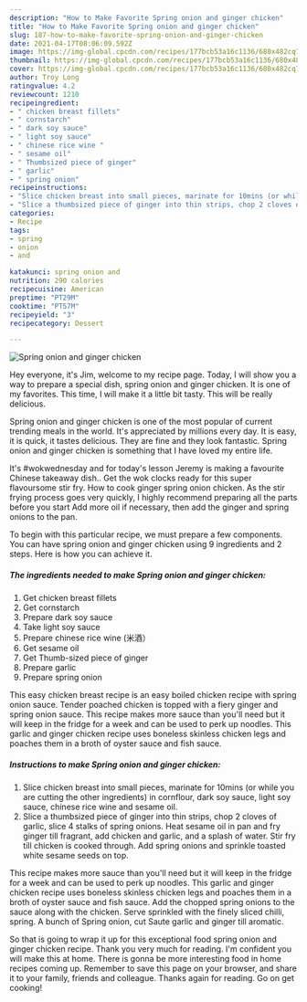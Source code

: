 ```yaml
---
description: "How to Make Favorite Spring onion and ginger chicken"
title: "How to Make Favorite Spring onion and ginger chicken"
slug: 187-how-to-make-favorite-spring-onion-and-ginger-chicken
date: 2021-04-17T08:06:09.592Z
image: https://img-global.cpcdn.com/recipes/177bcb53a16c1136/680x482cq70/spring-onion-and-ginger-chicken-recipe-main-photo.jpg
thumbnail: https://img-global.cpcdn.com/recipes/177bcb53a16c1136/680x482cq70/spring-onion-and-ginger-chicken-recipe-main-photo.jpg
cover: https://img-global.cpcdn.com/recipes/177bcb53a16c1136/680x482cq70/spring-onion-and-ginger-chicken-recipe-main-photo.jpg
author: Troy Long
ratingvalue: 4.2
reviewcount: 1210
recipeingredient:
- " chicken breast fillets"
- " cornstarch"
- " dark soy sauce"
- " light soy sauce"
- " chinese rice wine "
- " sesame oil"
- " Thumbsized piece of ginger"
- " garlic"
- " spring onion"
recipeinstructions:
- "Slice chicken breast into small pieces, marinate for 10mins (or while you are cutting the other ingredients) in cornflour, dark soy sauce, light soy sauce, chinese rice wine and sesame oil."
- "Slice a thumbsized piece of ginger into thin strips, chop 2 cloves of garlic, slice 4 stalks of spring onions. Heat sesame oil in pan and fry ginger till fragrant, add chicken and garlic, and a splash of water. Stir fry till chicken is cooked through. Add spring onions and sprinkle toasted white sesame seeds on top."
categories:
- Recipe
tags:
- spring
- onion
- and

katakunci: spring onion and 
nutrition: 290 calories
recipecuisine: American
preptime: "PT29M"
cooktime: "PT57M"
recipeyield: "3"
recipecategory: Dessert

---
```



![Spring onion and ginger chicken](https://img-global.cpcdn.com/recipes/177bcb53a16c1136/680x482cq70/spring-onion-and-ginger-chicken-recipe-main-photo.jpg)

Hey everyone, it's Jim, welcome to my recipe page. Today, I will show you a way to prepare a special dish, spring onion and ginger chicken. It is one of my favorites. This time, I will make it a little bit tasty. This will be really delicious.

Spring onion and ginger chicken is one of the most popular of current trending meals in the world. It's appreciated by millions every day. It is easy, it is quick, it tastes delicious. They are fine and they look fantastic. Spring onion and ginger chicken is something that I have loved my entire life.

It&#39;s #wokwednesday and for today&#39;s lesson Jeremy is making a favourite Chinese takeaway dish.. Get the wok clocks ready for this super flavoursome stir fry. How to cook ginger spring onion chicken. As the stir frying process goes very quickly, I highly recommend preparing all the parts before you start Add more oil if necessary, then add the ginger and spring onions to the pan.


To begin with this particular recipe, we must prepare a few components. You can have spring onion and ginger chicken using 9 ingredients and 2 steps. Here is how you can achieve it.

<!--inarticleads1-->

##### The ingredients needed to make Spring onion and ginger chicken:

1. Get  chicken breast fillets
1. Get  cornstarch
1. Prepare  dark soy sauce
1. Take  light soy sauce
1. Prepare  chinese rice wine (米酒）
1. Get  sesame oil
1. Get  Thumb-sized piece of ginger
1. Prepare  garlic
1. Prepare  spring onion


This easy chicken breast recipe is an easy boiled chicken recipe with spring onion sauce. Tender poached chicken is topped with a fiery ginger and spring onion sauce. This recipe makes more sauce than you&#39;ll need but it will keep in the fridge for a week and can be used to perk up noodles. This garlic and ginger chicken recipe uses boneless skinless chicken legs and poaches them in a broth of oyster sauce and fish sauce. 

<!--inarticleads2-->

##### Instructions to make Spring onion and ginger chicken:

1. Slice chicken breast into small pieces, marinate for 10mins (or while you are cutting the other ingredients) in cornflour, dark soy sauce, light soy sauce, chinese rice wine and sesame oil.
1. Slice a thumbsized piece of ginger into thin strips, chop 2 cloves of garlic, slice 4 stalks of spring onions. Heat sesame oil in pan and fry ginger till fragrant, add chicken and garlic, and a splash of water. Stir fry till chicken is cooked through. Add spring onions and sprinkle toasted white sesame seeds on top.


This recipe makes more sauce than you&#39;ll need but it will keep in the fridge for a week and can be used to perk up noodles. This garlic and ginger chicken recipe uses boneless skinless chicken legs and poaches them in a broth of oyster sauce and fish sauce. Add the chopped spring onions to the sauce along with the chicken. Serve sprinkled with the finely sliced chilli, spring. A bunch of Spring onion, cut Saute garlic and ginger till aromatic. 

So that is going to wrap it up for this exceptional food spring onion and ginger chicken recipe. Thank you very much for reading. I'm confident you will make this at home. There is gonna be more interesting food in home recipes coming up. Remember to save this page on your browser, and share it to your family, friends and colleague. Thanks again for reading. Go on get cooking!
